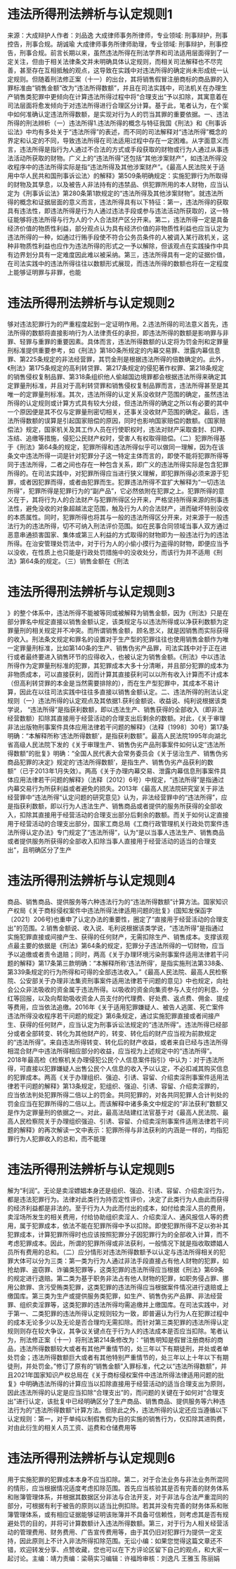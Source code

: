 # 违法所得刑法辨析与认定规则1

来源：大成辩护人作者：刘品逸 大成律师事务所律师，专业领域: 刑事辩护，刑事控告，刑事合规。胡诚瑜 大成律师事务所律师助理，专业领域: 刑事辩护，刑事控告，刑事合规。前言长期以来，虽然违法所得在刑法学界和司法适用层面得到了一定关注，但由于相关法律条文并未明确具体认定规则，而相关司法解释也不尽完善，甚至存在互相抵触的观点，这导致在实践中对违法所得的确定尚未形成统一认定规则。但随着刑法修正案（十一）的出台，其将销售假冒注册商标的商品罪的入罪标准由“销售金额”改为“违法所得数额”，并且在司法实践中，司法机关在办理生产销售类犯罪中更倾向在计算违法所得过程中将“合理支出”予以扣除，其寓意着在司法层面将愈发倾向于对违法所得进行合理区分计算。基于此，笔者认为，在个案中如何准确认定违法所得数额，是实现对行为人的罚当其罪的重要依据。一、违法所得的刑法辨析（一）违法所得1.违法所得的概念与特征我国《刑法》和《刑事诉讼法》中均有多处关于“违法所得”的表述，而不同的司法解释对“违法所得”概念的界定和认定的不同，导致违法所得在司法适用过程中存在一定困难。从字面意义而言，违法所得是指行为人通过不合法的方式或手段获取的财物或行为人通过从事违法活动所获取的财物。广义上的“违法所得”还包括“其他涉案财产”，如违法所得没收程序中的违法所得实际是指“违法所得及其他涉案财产”。《最高人民法院关于适用中华人民共和国刑事诉讼法〉的解释》第509条明确规定：实施犯罪行为所取得的财物及其孳息，以及被告人非法持有的违禁品、供犯罪所用的本人财物，应当认定为《刑事诉讼法》第280条第1款规定的“违法所得及其他涉案财物”。就违法所得的概念和证据层面的意义而言，违法所得具有以下特征：第一，违法所得的获取具有违法性，即违法所得是行为人通过违法手段或参与违法活动所获取的，这一特征能够将违法所得与行为人的个人合法财产区分开来。第二，违法所得一定是具备经济价值的物质性利益，部分观点认为具有经济价值的非物质性利益也应当认定为违法所得的一种，如通过行贿手段使不符合公务员条件的人被调入某行政机关，这种非物质性利益也应作为违法所得的形式之一予以解除，但该观点在实践操作中具有边界划分具有一定难度因此难以被采纳。第三，违法所得具有一定的证据价值，在司法实践中的违法所得往往以数额形式展现，而违法所得的数额也将在一定程度上能够证明罪与非罪，也能

# 违法所得刑法辨析与认定规则2

够对违法犯罪行为的严重程度起到一定证明作用。2.违法所得的司法意义首先，违法所得的数额将直接影响行为人法律责任的承担，即违法所得的数额是影响罪与非罪、轻罪与重罪的重要因素。具体而言，违法所得数额的认定将为罚金刑和定罪量刑标准提供重要参考，如《刑法》第180条所规定的内幕交易罪、泄露内幕信息罪、第225条规定的非法经营罪，其罚金刑是根据违法所得的倍数确定的。此外，《刑法》第175条规定的高利转贷罪、第217条规定的侵犯著作权罪、第218条规定的销售侵权复制品罪、第318条组织他人偷越国边境罪都会根据违法所得来确定其定罪量刑标准，并且对于高利转贷罪和销售侵权复制品罪而言，违法所得甚至是其唯一的定罪量刑标准。其次，违法所得的认定关系没收财产范围的确定，虽然违法所得的认定规则或计算方式具有较大分歧，但违法所得的确定之所以有必要的其中一个原因便是其不仅与定罪量刑密切相关，还事关没收财产范围的确定。最后，违法所得数额的误算是引起国家赔偿的原因，同时也影响国家赔偿的数额。《国家赔偿法》规定，国家机关及其工作人员在行使职权时，违法对财产采取查封、扣押、冻结、追缴等措施，侵犯公民财产权时，受害人有权取得赔偿。（二）犯罪所得基于《刑法》第64条的规定，犯罪所得和违法所得似乎可以做同一理解，因为在该条文中违法所得一词是针对犯罪分子这一特定主体而言的，即使不能将犯罪所得等同于违法所得，二者之间也存在一种包含关系，即广义的违法所得实际是包含犯罪所得的。在司法实践中，对犯罪所得应当进行狭义理解，即犯罪所得必须来源于犯罪，或者因犯罪而得，或者由犯罪而生。犯罪违法所得不宜扩大解释为“一切违法所得”，犯罪所得是犯罪行为的“副产品”，它必然依附在犯罪之上。犯罪所得的意义在于，其将行为人的合法财产与犯罪所得区分开来，严格坚持所得来源的刑事违法性，避免没收的对象超越法定范围，触及行为人的合法财产，进而破坏特别没收的本质属性。同时，犯罪所得也将其与一般的违法所得区分开来，对来源于一般违法行为的违法所得，切不可纳入刑法评价范围。如在民事合同领域当事人双方通过恶意串通损害国家、集体或第三人利益的方式取得的财物即为一般违法行为的违法所得。在治安管理处罚法中，对于行为人的小偷小摸行为盗得的财物，即便应当予以没收，在性质上也只能是行政处罚措施中的没收处分，而该行为并不适用《刑法》第64条的规定。（三）销售金额在《刑法

# 违法所得刑法辨析与认定规则3

》的整个体系中，违法所得不能被等同或被解释为销售金额，因为《刑法》只是在部分罪名中规定直接以销售金额认定，该类规定与以违法所得或以净获利数额为定罪量刑的相关规定并不冲突。而所谓销售金额，顾名思义，就是因销售而实际获得的收入。刑法条文规定和罪名的设置对于生产型的犯罪往往也使用销售金额作为唯一定罪量刑标准，比如第140条的生产、销售伪劣产品罪，司法实践中对于正在进行或者最终要进入销售环节的应得收入，也被认定为销售金额。《刑法》中以违法所得作为定罪量刑标准的犯罪，其犯罪成本大多十分清晰，并且部分犯罪的成本为非物质成本，可以直接获利，因而计算其直接获利可以以所有收入计算而不计成本（但高利转贷罪的本金是当然需要排除的），而在生产型犯罪中，其成本不易计算，因此在以往司法实践中往往多直接以销售金额认定。二、违法所得的刑法认定规则（一）违法所得的认定观点及其依据1.获利金额说、收益说、纯利说根据该类学说， “违法所得”是指获利数额，即以违法生产、销售获得的全部收入（即非法经营数额）扣除其直接用于经营活动的合理支出后剩余的数额。对此，《关于审理非法出版物刑事案件具体应用法律若干问题的解释》（法释〔1998〕30号）第17条明确：“本解释所称‘违法所得数额’，是指获利数额”。最高人民法院1995年向湖北省高级人民法院下发的《关于审理生产、销售伪劣产品刑事案件如何认定“违法所得数额”的批复》明确：“全国人民代表大会常务委员会《关于惩治生产、销售伪劣商品犯罪的决定》规定的‘违法所得数额’，是指生产、销售伪劣产品获利的数额”（已于2013年1月失效）。两高《关于办理内幕交易、泄露内幕信息刑事案件具体应用法律若干问题的解释》（法释〔2012〕6号）中规定，“违法所得”是指通过内幕交易行为所获利益或者避免的损失。2013年《最高人民法院研究室关于非法经营罪中“违法所得”认定问题的研究意见》认为，非法经营罪中的“违法所得”，应是指获利数额，即以行为人违法生产、销售商品或者提供的服务所获得的全部收入，扣除其直接用于经营活动的合理支出部分后剩余的数额。而关于如何认定直接用于经营活动的合理支出部分，国家工商总局《工商行政管理机关行政处罚案件违法所得认定办法》专门规定了“违法所得”，认为“是以当事人违法生产、销售商品或者提供服务所获得的全部收入扣除当事人直接用于经营活动的适当的合理支出”，且明确区分了生产

# 违法所得刑法辨析与认定规则4

商品、销售商品、提供服务等六种违法行为的“违法所得数额”计算方法。国家知识产权局《关于商标侵权案件中违法所得法律适用问题的批复》(国知发保函字〔2021〕206号)也重申了认定办法的重要性，圈定了“直接用于经营活动的合理支出”的范围。2.销售金额说、收入说、毛利说根据该类学说，“违法所得”是指通过实施犯罪直接或间接产生、获得的任何财产，无需扣除生产、销售成本。支撑该观点最主要的依据是《刑法》第64条的规定，犯罪分子违法所得的一切财物，应当予以追缴或者责令退赔；同时，两高《关于办理环境污染刑事案件适用法律若干问题的解释》第17条第三款明确：“本解释所称‘违法所得’，是指实施刑法第338条、第339条规定的行为所得和可得的全部违法收入。”《最高人民法院、最高人民检察院、公安部关于办理非法集资刑事案件适用法律若干问题的意见》中也规定，向社会公众非法吸收的资金属于违法所得。以吸收的资金向集资参与人支付的利息、分红等回报，以及向帮助吸收资金人员支付的代理费、好处费、返点费、佣金、提成等费用，应当依法追缴。2016年《关于适用犯罪嫌疑人、被告人逃匿、死亡案件违法所得没收程序若干问题的规定》第6条规定，通过实施犯罪直接或者间接产生、获得的任何财产，应当认定为刑事诉讼法规定的“违法所得”。违法所得已经部分或者全部转变、转化为其他财产的，转变、转化后的财产应当视为前款规定的“违法所得”。来自违法所得转变、转化后的财产收益，或者来自已经与违法所得相混合财产中违法所得相应部分的收益，应当视为上述规定中的“违法所得”。2018年最高检《检察机关办理侵犯公民个人信息案件指引》中认为：对于违法所得，可直接以犯罪嫌疑人出售公民个人信息的收入予以认定，不必扣减其购买信息的犯罪成本。两高《关于办理组织、强迫、引诱、容留、介绍卖淫刑事案件适用法律若干问题的解释》第13条规定，犯组织、强迫、引诱、容留、介绍卖淫罪的，应当依法判处犯罪所得二倍以上的罚金。共同犯罪的，对各共同犯罪人合计判处的罚金应当在犯罪所得的二倍以上。而该解释中诸多条文中规定的“非法获利”数额又是作为定罪量刑的依据之一。对此，最高法陆建红法官基于对《最高人民法院、最高人民检察院关于办理组织强迫、引诱、容留、介绍卖淫刑事案件适用法律若干问题的解释》的再次解读一文中表示：犯罪所得与非法获利的内涵是一样的，均指犯罪行为人犯罪收入的总和，而不能理

# 违法所得刑法辨析与认定规则5

解为“利润”。无论是卖淫嫖娼本身还是组织、强迫、引诱、容留、介绍卖淫行为，都是违法犯罪行为。法律对此类行为持否定性评价，决定了此类行为人由此而获得的经济利益都是非法的。至于行为人为此而付出的成本，如付给卖淫人员的费用，卖淫场所发生的相关费用，付给协助组织卖淫人、介绍卖淫人、通风报信人等的费用，属于犯罪成本，依法不能在犯罪所得中予以扣除。即使犯罪所得不足以弥补其犯罪成本，计算犯罪所得时也应该按照犯罪分子因犯罪行为的全部收入计算，而不考虑犯罪成本。因此，所谓的犯罪所得或非法获利，一般情况下就是指收取嫖娼人员所有费用的总和。（二）应分情形对违法所得数额予以认定与违法所得相关的犯罪大体可以分为三类：第一类为行为人通过非法手段直接占有他人财物的犯罪，如抢劫罪、盗窃罪、诈骗类犯罪等，这类犯罪的违法所得应当根据《刑法》第69条的规定进行退赔。第二类为基于职务非法占有他人财物的犯罪，如职务侵占罪、挪用公款罪、贪污受贿类犯罪，这类犯罪的违法所得应当根据案件情况进行退赔或上缴国库。第三类为生产或提供服务类犯罪，如生产、销售伪劣产品罪、非法经营罪、组织卖淫罪等，这类犯罪的违法所得均需追缴并上缴国库。在司法实践中，对于第一、二类犯罪的违法所得认定规则较为一致，即普遍认为行为人在犯罪过程中的成本无论多少以及无论是否合理均无需扣除。而针对第三类犯罪的违法所得认定规则则存在较大争议，其争议关键点在于行为人的违法成本是否应当扣除。笔者认为，刑法修正案（十一）将刑法第214条修改为：“销售明知是假冒注册商标的商品，违法所得数额较大或者有其他严重情节的，处三年以下有期徒刑，并处或者单处罚金；违法所得数额巨大或者有其他特别严重情节的，处三年以上十年以下有期徒刑，并处罚金。”修订了原有的“销售金额”入罪标准，代之以“违法所得数额”，并且2021年国家知识产权总局在《关于商标侵权案件中违法所得法律适用问题的批复》中明确违法所得的计算应当以扣除直接用于经营活动的适当合理支出为原则，因此违法所得的认定是应当扣除“合理支出”的，而问题的关键在于如何对“合理支出”进行认定，该批复中已经明确区分了生产商品、销售商品、提供服务等六种违法行为的“违法所得数额”计算方法。但除此之外，违法所得的认定还应当遵循以下认定规则：第一，对于单纯以制假售假为目的实施的销售行为，仅扣除其进购费，对由此衍生的相关人员工资、运费和仓储费用等

# 违法所得刑法辨析与认定规则6

用于实施犯罪的犯罪成本本身不应当扣除。第二，对于合法业务与非法业务所混同的情形，应当根据情况适度考虑扣除范围。首先应当核验其是否有完善的财务体系和账簿管理体系，并根据其数据区分非法与合法开支，对于非法与合法严重混同的部分，可根据有利于被告的原则以适当比例扣除。若其并没有完善的财务体系和账簿管理体系，或有相应证据能够证明该账簿并不具备可信赖性，则考虑其是否有规避处罚的目的，并将可计算数额计入违法所得数额。第三，对于行为人相关经营活动的管理费用、财务费用、广告宣传费用等，由于其仍旧对犯罪行为提供一定支持，因此原则上不计入非法所得扣除范围。无讼小编：如果您觉得这篇文章还不错，欢迎转发分享、点赞收藏，您也可以在下方评论区留下自己的观点，和大家一起讨论。主编：靖力责编：梁萌实习编辑：许福玲审核：刘逸凡 王雅玉 陈丽娟

